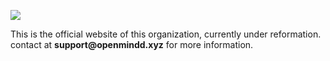 <img src="https://raw.githubusercontent.com/open-mindd/open-mindd.github.io//master/src/cover.png?sanitize=true&raw=true" /><br />


This is the official website of this organization, currently under reformation.
contact at __support@openmindd.xyz__ for more information.




